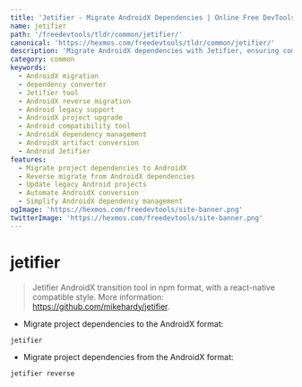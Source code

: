 ```yaml
---
title: 'Jetifier - Migrate AndroidX Dependencies | Online Free DevTools by Hexmos'
name: jetifier
path: '/freedevtools/tldr/common/jetifier/'
canonical: 'https://hexmos.com/freedevtools/tldr/common/jetifier/'
description: 'Migrate AndroidX dependencies with Jetifier, ensuring compatibility and modernization for your Android projects. Free online tool, no registration required.'
category: common
keywords:
  - AndroidX migration
  - dependency converter
  - Jetifier tool
  - AndroidX reverse migration
  - Android legacy support
  - AndroidX project upgrade
  - Android compatibility tool
  - AndroidX dependency management
  - AndroidX artifact conversion
  - Android Jetifier
features:
  - Migrate project dependencies to AndroidX
  - Reverse migrate from AndroidX dependencies
  - Update legacy Android projects
  - Automate AndroidX conversion
  - Simplify AndroidX dependency management
ogImage: 'https://hexmos.com/freedevtools/site-banner.png'
twitterImage: 'https://hexmos.com/freedevtools/site-banner.png'
---
```


# jetifier

> Jetifier AndroidX transition tool in npm format, with a react-native compatible style.
> More information: <https://github.com/mikehardy/jetifier>.

- Migrate project dependencies to the AndroidX format:

`jetifier`

- Migrate project dependencies from the AndroidX format:

`jetifier reverse`
